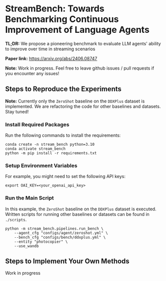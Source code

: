 # StreamBench: Towards Benchmarking Continuous Improvement of Language Agents

**TL;DR:** We propose a pioneering benchmark to evaluate LLM agents' ability to improve over time in streaming scenarios

**Paper link:** https://arxiv.org/abs/2406.08747

**Note:** Work in progress. Feel free to leave github issues / pull requests if you encounter any issues!

## Steps to Reproduce the Experiments
**Note:** Currently only the `ZeroShot` baseline on the `DDXPlus` dataset is implemented. We are refactoring the code for other baselines and datasets. Stay tuned!

### Install Required Packages
Run the following commands to install the requirements:
```
conda create -n stream_bench python=3.10
conda activate stream_bench
python -m pip install -r requirements.txt
```

### Setup Environment Variables
For example, you might need to set the following API keys:
```
export OAI_KEY=<your_openai_api_key>
```

### Run the Main Script
In this example, the `ZeroShot` baseline on the `DDXPlus` dataset is executed. Written scripts for running other baselines or datasets can be found in `./scripts`.
```
python -m stream_bench.pipelines.run_bench \
    --agent_cfg "configs/agent/zeroshot.yml" \
    --bench_cfg "configs/bench/ddxplus.yml" \
    --entity "photocopier" \
    --use_wandb
```

## Steps to Implement Your Own Methods
Work in progress
